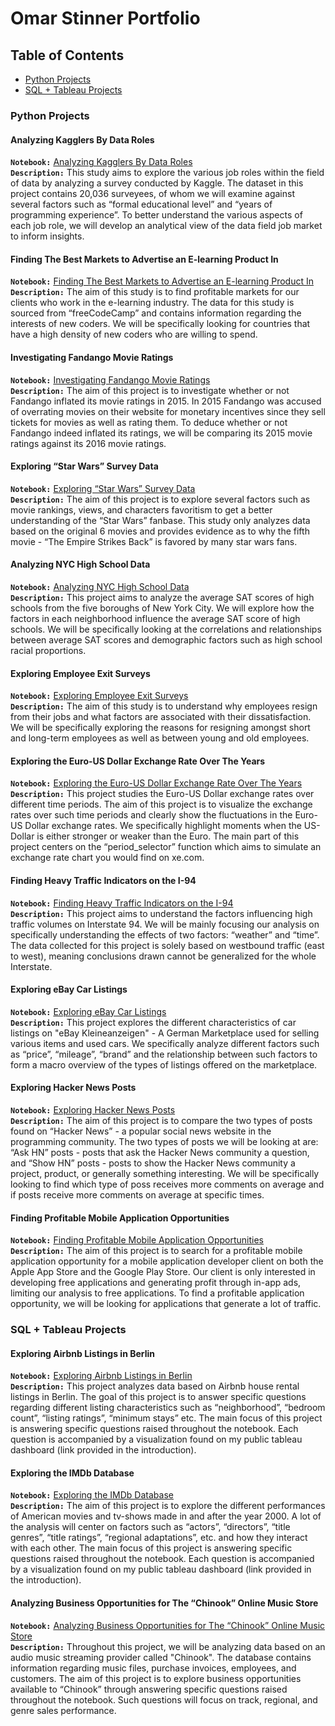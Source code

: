# Omar Stinner Portfolio

## Table of Contents
+ [Python Projects](https://github.com/omarstinner/Portfolio/blob/main/README.md#python-projects)<br />
+ [SQL + Tableau Projects](https://github.com/omarstinner/Portfolio/blob/main/README.md#sql--tableau-projects)

### Python Projects

#### Analyzing Kagglers By Data Roles
**`Notebook:`** [Analyzing Kagglers By Data Roles](https://nbviewer.org/github/omarstinner/Projects/blob/9329a401a5cc468fabad110a66229ac30fb413b9/Analyzing%20Kagglers%20By%20Data%20Role.ipynb)<br />
**`Description:`** This study aims to explore the various job roles within the field of data by analyzing a survey conducted by Kaggle. The dataset in this project contains 20,036 surveyees, of whom we will examine against several factors such as  “formal educational level” and “years of programming experience”. To better understand the various aspects of each job role, we will develop an analytical view of the data field job market to inform insights.

#### Finding The Best Markets to Advertise an E-learning Product In
**`Notebook:`** [Finding The Best Markets to Advertise an E-learning Product In](https://nbviewer.org/github/omarstinner/Projects/blob/main/Finding%20The%20Best%20Markets%20to%20Advertise%20in%20an%20E-learning%20Product.ipynb)<br />
**`Description:`** The aim of this study is to find profitable markets for our clients who work in the e-learning industry. The data for this study is sourced from “freeCodeCamp” and contains information regarding the interests of new coders. We will be specifically looking for countries that have a high density of new coders who are willing to spend.

#### Investigating Fandango Movie Ratings
**`Notebook:`** [Investigating Fandango Movie Ratings](https://nbviewer.org/github/omarstinner/Projects/blob/main/Investigating%20Fandago%20Movie%20Ratings.ipynb)<br />
**`Description:`** The aim of this project is to investigate whether or not Fandango inflated its movie ratings in 2015. In 2015 Fandango was accused of overrating movies on their website for monetary incentives since they sell tickets for movies as well as rating them. To deduce whether or not Fandango indeed inflated its ratings, we will be comparing its 2015 movie ratings against its 2016 movie ratings.

#### Exploring “Star Wars” Survey Data
**`Notebook:`** [Exploring “Star Wars” Survey Data](https://nbviewer.org/github/omarstinner/Projects/blob/main/Exploring%20%27Star%20Wars%27%20Survey.ipynb)<br />
**`Description:`** The aim of this project is to explore several factors such as movie rankings, views, and characters favoritism to get a better understanding of the “Star Wars” fanbase. This study only analyzes data based on the original 6 movies and provides evidence as to why the fifth movie - “The Empire Strikes Back” is favored by many star wars fans.

#### Analyzing NYC High School Data
**`Notebook:`** [Analyzing NYC High School Data](https://nbviewer.org/github/omarstinner/Projects/blob/main/Analyzing%20NYC%20High%20School%20Data.ipynb)<br />
**`Description:`** This project aims to analyze the average SAT scores of high schools from the five boroughs of New York City. We will explore how the factors in each neighborhood influence the average SAT score of high schools. We will be specifically looking at the correlations and relationships between average SAT scores and demographic factors such as high school racial proportions.

#### Exploring Employee Exit Surveys
**`Notebook:`** [Exploring Employee Exit Surveys](https://nbviewer.org/github/omarstinner/Projects/blob/main/Analyzing%20Employee%20Exit%20Surveys.ipynb)<br />
**`Description:`** The aim of this study is to understand why employees resign from their jobs and what factors are associated with their dissatisfaction. We will be specifically exploring the reasons for resigning amongst short and long-term employees as well as between young and old employees.

#### Exploring the Euro-US Dollar Exchange Rate Over The Years
**`Notebook:`** [Exploring the Euro-US Dollar Exchange Rate Over The Years](https://github.com/omarstinner/Projects/blob/main/Exploring%20the%20Euro-US%20Dollar%20Exchange%20Rate%20Over%20The%20Years.ipynb)<br />
**`Description:`** This project studies the Euro-US Dollar exchange rates over different time periods. The aim of this project is to visualize the exchange rates over such time periods and clearly show the fluctuations in the  Euro-US Dollar exchange rates. We specifically highlight moments when the US-Dollar is either stronger or weaker than the Euro. The main part of this project centers on the “period_selector” function which aims to simulate an exchange rate chart you would find on xe.com.

#### Finding Heavy Traffic Indicators on the I-94
**`Notebook:`** [Finding Heavy Traffic Indicators on the I-94](https://nbviewer.org/github/omarstinner/Projects/blob/main/Finding%20Heavy%20Traffic%20Indicators%20on%20the%20I-94.ipynb)<br />
**`Description:`** This project aims to understand the factors influencing high traffic volumes on Interstate 94. We will be mainly focusing our analysis on specifically understanding the effects of two factors: “weather” and “time”.  The data collected for this project is solely based on westbound traffic (east to west), meaning conclusions drawn cannot be generalized for the whole Interstate.

#### Exploring eBay Car Listings
**`Notebook:`** [Exploring eBay Car Listings](https://nbviewer.org/github/omarstinner/Projects/blob/main/Exploring%20eBay%20Car%20Sales%20Data.ipynb)<br />
**`Description:`** This project explores the different characteristics of car listings on "eBay Kleineanzeigen" - A German Marketplace used for selling various items and used cars. We specifically analyze different factors such as “price”, “mileage”, “brand” and the relationship between such factors to form a macro overview of the types of listings offered on the marketplace.

#### Exploring Hacker News Posts
**`Notebook:`** [Exploring Hacker News Posts](https://nbviewer.org/github/omarstinner/Projects/blob/main/Exploring%20Hacker%20News%20Posts.ipynb)<br />
**`Description:`** The aim of this project is to compare the two types of posts found on “Hacker News” - a popular social news website in the programming community. The two types of posts we will be looking at are: “Ask HN” posts - posts that ask the Hacker News community a question, and “Show HN” posts - posts to show the Hacker News community a project, product, or generally something interesting. We will be specifically looking to find which type of poss receives more comments on average and if posts receive more comments on average at specific times.

#### Finding Profitable Mobile Application Opportunities
**`Notebook:`** [Finding Profitable Mobile Application Opportunities](https://nbviewer.org/github/omarstinner/Projects/blob/main/Profitable%20App%20Profiles.ipynb)<br />
**`Description:`** The aim of this project is to search for a profitable mobile application opportunity for a mobile application developer client on both the Apple App Store and the Google Play Store. Our client is only interested in developing free applications and generating profit through in-app ads, limiting our analysis to free applications. To find a profitable application opportunity, we will be looking for applications that generate a lot of traffic.

### SQL + Tableau Projects

#### Exploring Airbnb Listings in Berlin
**`Notebook:`** [Exploring Airbnb Listings in Berlin](https://github.com/omarstinner/Projects/blob/d987e9aa2081cd94195dc290059998884c65123c/Exploring%20Airbnb%20Listings%20in%20Berlin.ipynb)<br />
**`Description:`** This project analyzes data based on Airbnb house rental listings in Berlin. The goal of this project is to answer specific questions regarding different listing characteristics such as “neighborhood”, “bedroom count”, “listing ratings”, “minimum stays” etc. The main focus of this project is answering specific questions raised throughout the notebook. Each question is accompanied by a visualization found on my public tableau dashboard (link provided in the introduction).

#### Exploring the IMDb Database
**`Notebook:`** [Exploring the IMDb Database](https://github.com/omarstinner/Projects/blob/d987e9aa2081cd94195dc290059998884c65123c/Exploring%20the%20IMDb%20Database.ipynb)<br />
**`Description:`** The aim of this project is to explore the different performances of American movies and tv-shows made in and after the year 2000. A lot of the analysis will center on factors such as “actors”, “directors”, “title genres”, “title ratings”, “regional adaptations”, etc. and how they interact with each other. The main focus of this project is answering specific questions raised throughout the notebook. Each question is accompanied by a visualization found on my public tableau dashboard (link provided in the introduction).

#### Analyzing Business Opportunities for The “Chinook” Online Music Store
**`Notebook:`** [Analyzing Business Opportunities for The “Chinook” Online Music Store](https://github.com/omarstinner/Projects/blob/d987e9aa2081cd94195dc290059998884c65123c/Analyzing%20Business%20Opportunities%20for%20The%20%E2%80%9CChinook%E2%80%9D%20Online%20Music%20Store.ipynb)<br />
**`Description:`** Throughout this project, we will be analyzing data based on an audio music streaming provider called "Chinook". The database contains information regarding music files, purchase invoices, employees, and customers. The aim of this project is to explore business opportunities available to “Chinook” through answering specific questions raised throughout the notebook. Such questions will focus on track, regional, and genre sales performance.

